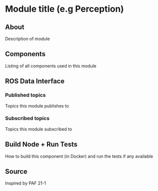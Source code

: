 # Module title (e.g Perception)

## About

Description of module

## Components

Listing of all components used in this module

## ROS Data Interface

### Published topics

Topics this module publishes to

### Subscribed topics

Topics this module subscribed to

## Build Node + Run Tests

How to build this component (in Docker) and run the tests if any available

## Source

Inspired by PAF 21-1
